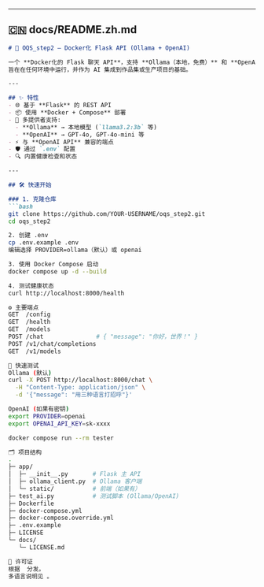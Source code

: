 
---

## 🇨🇳 docs/README.zh.md
```markdown
# 🚀 OQS_step2 — Docker化 Flask API (Ollama + OpenAI)

一个 **Docker化的 Flask 聊天 API**，支持 **Ollama（本地，免费）** 和 **OpenAI API（远程，付费）**。  
旨在在任何环境中运行，并作为 AI 集成到作品集或生产项目的基础。

---

## ✨ 特性
- 🌐 基于 **Flask** 的 REST API
- 📦 使用 **Docker + Compose** 部署
- 🔀 多提供者支持:
  - **Ollama** → 本地模型 (`llama3.2:3b` 等)
  - **OpenAI** → GPT-4o, GPT-4o-mini 等
- ⚡ 与 **OpenAI API** 兼容的端点
- 🛡️ 通过 `.env` 配置
- 🔍 内置健康检查和状态

---

## 🛠️ 快速开始

### 1. 克隆仓库
```bash
git clone https://github.com/YOUR-USERNAME/oqs_step2.git
cd oqs_step2

2. 创建 .env
cp .env.example .env
编辑选择 PROVIDER=ollama（默认）或 openai

3. 使用 Docker Compose 启动
docker compose up -d --build

4. 测试健康状态
curl http://localhost:8000/health

⚙️ 主要端点
GET  /config
GET  /health
GET  /models
POST /chat               # { "message": "你好，世界！" }
POST /v1/chat/completions
GET  /v1/models

🧪 快速测试
Ollama (默认)
curl -X POST http://localhost:8000/chat \
  -H "Content-Type: application/json" \
  -d '{"message": "用三种语言打招呼"}'

OpenAI (如果有密钥)
export PROVIDER=openai
export OPENAI_API_KEY=sk-xxxx

docker compose run --rm tester

🗂️ 项目结构
.
├─ app/
│  ├─ __init__.py       # Flask 主 API
│  ├─ ollama_client.py  # Ollama 客户端
│  └─ static/           # 前端（如果有）
├─ test_ai.py           # 测试脚本 (Ollama/OpenAI)
├─ Dockerfile
├─ docker-compose.yml
├─ docker-compose.override.yml
├─ .env.example
├─ LICENSE
└─ docs/
   └─ LICENSE.md

📖 许可证
根据  分发。
多语言说明见 。